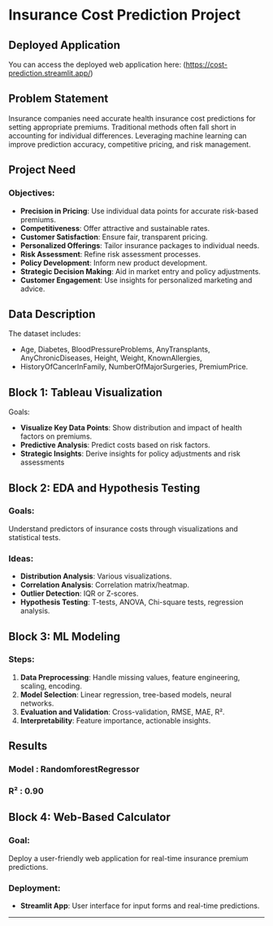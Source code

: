 # Insurance Cost Prediction Project
## Deployed Application
You can access the deployed web application here: (https://cost-prediction.streamlit.app/)
## Problem Statement
Insurance companies need accurate health insurance cost predictions for setting appropriate premiums. 
Traditional methods often fall short in accounting for individual differences. Leveraging machine learning can improve prediction accuracy,
competitive pricing, and risk management.

## Project Need
### Objectives:
- **Precision in Pricing**: Use individual data points for accurate risk-based premiums.
- **Competitiveness**: Offer attractive and sustainable rates.
- **Customer Satisfaction**: Ensure fair, transparent pricing.
- **Personalized Offerings**: Tailor insurance packages to individual needs.
- **Risk Assessment**: Refine risk assessment processes.
- **Policy Development**: Inform new product development.
- **Strategic Decision Making**: Aid in market entry and policy adjustments.
- **Customer Engagement**: Use insights for personalized marketing and advice.

## Data Description
The dataset includes:
- Age, Diabetes, BloodPressureProblems, AnyTransplants, AnyChronicDiseases, Height, Weight, KnownAllergies,
- HistoryOfCancerInFamily, NumberOfMajorSurgeries, PremiumPrice.

## Block 1: Tableau Visualization
  Goals:
- **Visualize Key Data Points**: Show distribution and impact of health factors on premiums.
- **Predictive Analysis**: Predict costs based on risk factors.
- **Strategic Insights**: Derive insights for policy adjustments and risk assessments

## Block 2: EDA and Hypothesis Testing
### Goals:
Understand predictors of insurance costs through visualizations and statistical tests.

### Ideas:
- **Distribution Analysis**: Various visualizations.
- **Correlation Analysis**: Correlation matrix/heatmap.
- **Outlier Detection**: IQR or Z-scores.
- **Hypothesis Testing**: T-tests, ANOVA, Chi-square tests, regression analysis.

## Block 3: ML Modeling
### Steps:
1. **Data Preprocessing**: Handle missing values, feature engineering, scaling, encoding.
2. **Model Selection**: Linear regression, tree-based models, neural networks.
3. **Evaluation and Validation**: Cross-validation, RMSE, MAE, R².
4. **Interpretability**: Feature importance, actionable insights.

## Results 
### Model : RandomforestRegressor 
### R² : 0.90


## Block 4: Web-Based Calculator
### Goal:
Deploy a user-friendly web application for real-time insurance premium predictions.

### Deployment:
- **Streamlit App**: User interface for input forms and real-time predictions.

---

